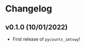 # Changelog

<!--next-version-placeholder-->

## v0.1.0 (10/01/2022)

- First release of `pycounts_imtvwy`!